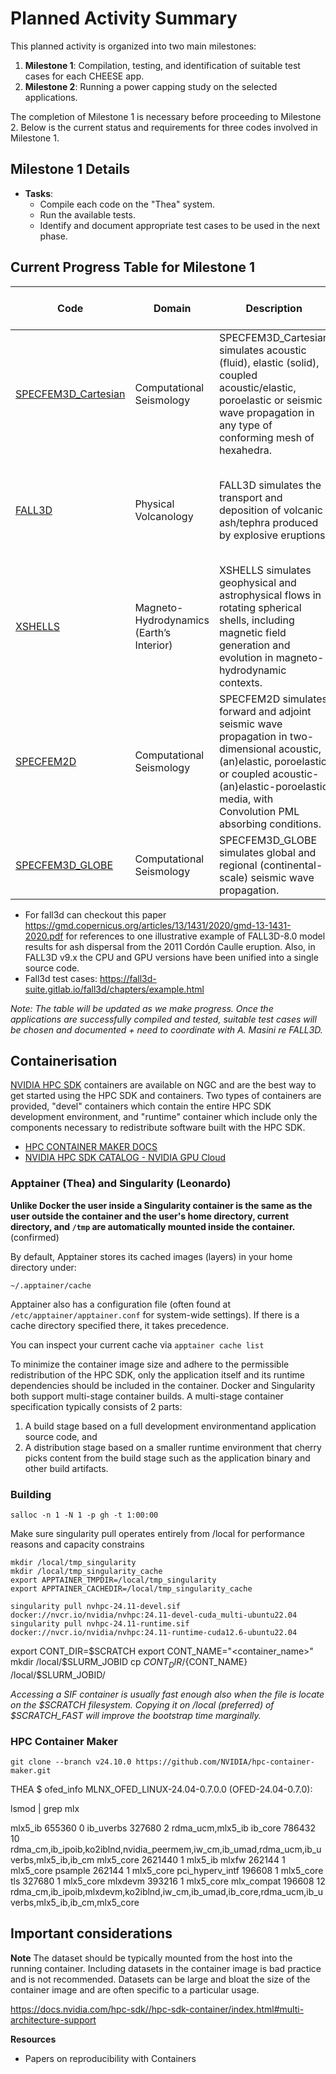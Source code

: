 # Planned Activity Summary

This planned activity is organized into two main milestones:

1. **Milestone 1**: Compilation, testing, and identification of suitable test cases for each CHEESE app.
2. **Milestone 2**: Running a power capping study on the selected applications.

The completion of Milestone 1 is necessary before proceeding to Milestone 2. Below is the current status and requirements for three codes involved in Milestone 1.

## Milestone 1 Details

- **Tasks**:
  - Compile each code on the "Thea" system.
  - Run the available tests.
  - Identify and document appropriate test cases to be used in the next phase.

## Current Progress Table for Milestone 1

| Code                                                       | Domain                         | Description                                                                                                                                                                                                                                                                            | Version   | Dependencies                            | Compilation Status                                                                      | Testing Status                 | Test Case Identified |
|------------------------------------------------------------|--------------------------------|----------------------------------------------------------------------------------------------------------------------------------------------------------------------------------------------------------------------------------------------------------------------------------------|-----------|-------------------------------------------|-----------------------------------------------------------------------------------------|-------------------------------|----------------------|
| [SPECFEM3D_Cartesian](https://github.com/SPECFEM/specfem3d)| Computational Seismology        | SPECFEM3D_Cartesian simulates acoustic (fluid), elastic (solid), coupled acoustic/elastic, poroelastic or seismic wave propagation in any type of conforming mesh of hexahedra.                                                  | v4.1.1    | Fortran2003, CUDA, (MPI), CUBIT, SCOTCH   | Compiles successfully, but test compilation fails                                        | Not started                    | Not started          |
| [FALL3D](fall3d/README.md)                                 | Physical Volcanology            | FALL3D simulates the transport and deposition of volcanic ash/tephra produced by explosive eruptions.                                                                                                                                                                                   | 9.0.1         | Fortran, (MPI), OpenACC (NVfortran), netCDF-Fortran with netCDF-4 support, (PnetCDF)                                         | Not started                                                                              | Not started                    | Not started          |
| [XSHELLS](xshells/README.md)                               | Magneto-Hydrodynamics (Earth’s Interior) | XSHELLS simulates geophysical and astrophysical flows in rotating spherical shells, including magnetic field generation and evolution in magneto-hydrodynamic contexts.                                                                          | -         | NVHPC, Vulkan FFT, MPI                    | Need to coordinate with developer to resolve compilation issues (x86 pre-processor macros) | Not started                    | Not started          |
| [SPECFEM2D](https://github.com/SPECFEM/specfem2d)          | Computational Seismology        | SPECFEM2D simulates forward and adjoint seismic wave propagation in two-dimensional acoustic, (an)elastic, poroelastic or coupled acoustic-(an)elastic-poroelastic media, with Convolution PML absorbing conditions.                                                                      | -         | Fortran, MPI                              | Not started                                                                              | Not started                    | Not started          |
| [SPECFEM3D_GLOBE](https://github.com/SPECFEM/specfem3d_globe) | Computational Seismology     | SPECFEM3D_GLOBE simulates global and regional (continental-scale) seismic wave propagation.                                                                                                                                                                                              | -         | Fortran, MPI                              | Not started                                                                              | Not started                    | Not started          |




- For fall3d can checkout this paper https://gmd.copernicus.org/articles/13/1431/2020/gmd-13-1431-2020.pdf for references to one illustrative example of FALL3D-8.0 model results for ash dispersal from the
2011 Cordón Caulle eruption. Also, in FALL3D v9.x the CPU and GPU versions have been unified into a single source code.
- Fall3d test cases: https://fall3d-suite.gitlab.io/fall3d/chapters/example.html

_Note: The table will be updated as we make progress. Once the applications are successfully compiled and tested, suitable test cases will be chosen and documented + need to coordinate with A. Masini re FALL3D._



## Containerisation 

[NVIDIA HPC SDK](https://ngc.nvidia.com/catalog/containers/nvidia:nvhpc) containers are available on NGC and are the best way to get started using the HPC SDK and containers. Two types of containers are provided, "devel" containers which contain the entire HPC SDK development environment, and "runtime" container which include only the components necessary to redistribute software built with the HPC SDK.


- [HPC CONTAINER MAKER DOCS](https://docs.nvidia.com/hpc-sdk//hpc-sdk-container/index.html)
- [NVIDIA HPC SDK CATALOG - NVIDIA GPU Cloud](https://catalog.ngc.nvidia.com/orgs/nvidia/containers/nvhpc/tags)


### Apptainer (Thea) and Singularity (Leonardo)

**Unlike Docker the user inside a Singularity container is the same as the user outside the container and the user's home directory, current directory, and `/tmp` are automatically mounted inside the container.** (confirmed)


By default, Apptainer stores its cached images (layers) in your home directory under:

```shell
~/.apptainer/cache
```

Apptainer also has a configuration file (often found at `/etc/apptainer/apptainer.conf` for system-wide settings). If there is a cache directory specified there, it takes precedence.

You can inspect your current cache via `apptainer cache list`


To minimize the container image size and adhere to the permissible redistribution of the HPC SDK, only the application itself and its runtime dependencies should be included in the container. Docker and Singularity both support multi-stage container builds. A multi-stage container specification typically consists of 2 parts:

1. A build stage based on a full development environmentand application source code, and
2. A distribution stage based on a smaller runtime environment that cherry picks content from the build stage such as the application binary and other build artifacts.

### Building 


```shell
salloc -n 1 -N 1 -p gh -t 1:00:00
```

Make sure singularity pull operates entirely from  /local  for performance reasons and capacity
constrains

```shell
mkdir /local/tmp_singularity
mkdir /local/tmp_singularity_cache
export APPTAINER_TMPDIR=/local/tmp_singularity
export APPTAINER_CACHEDIR=/local/tmp_singularity_cache
```

```shell
singularity pull nvhpc-24.11-devel.sif docker://nvcr.io/nvidia/nvhpc:24.11-devel-cuda_multi-ubuntu22.04
singularity pull nvhpc-24.11-runtime.sif docker://nvcr.io/nvidia/nvhpc:24.11-runtime-cuda12.6-ubuntu22.04
```

export CONT_DIR=$SCRATCH
export CONT_NAME="<container_name>"
mkdir /local/$SLURM_JOBID
cp ${CONT_DIR}/${CONT_NAME} /local/$SLURM_JOBID/

_Accessing a SIF container is usually fast enough also when the file is locate on the  $SCRATCH 
filesystem. Copying it on  /local  (preferred) of  $SCRATCH_FAST  will improve the bootstrap time
marginally._


### HPC Container Maker 

```shell
git clone --branch v24.10.0 https://github.com/NVIDIA/hpc-container-maker.git
```

 THEA
$ ofed_info
MLNX_OFED_LINUX-24.04-0.7.0.0 (OFED-24.04-0.7.0):

lsmod | grep mlx

mlx5_ib               655360  0
ib_uverbs             327680  2 rdma_ucm,mlx5_ib
ib_core               786432  10 rdma_cm,ib_ipoib,ko2iblnd,nvidia_peermem,iw_cm,ib_umad,rdma_ucm,ib_uverbs,mlx5_ib,ib_cm
mlx5_core            2621440  1 mlx5_ib
mlxfw                 262144  1 mlx5_core
psample               262144  1 mlx5_core
pci_hyperv_intf       196608  1 mlx5_core
tls                   327680  1 mlx5_core
mlxdevm               393216  1 mlx5_core
mlx_compat            196608  12 rdma_cm,ib_ipoib,mlxdevm,ko2iblnd,iw_cm,ib_umad,ib_core,rdma_ucm,ib_uverbs,mlx5_ib,ib_cm,mlx5_core

## Important considerations 

**Note** The dataset should be typically mounted from the host into the running container. Including datasets in the container image is bad practice and is not recommended. Datasets can be large and bloat the size of the container image and are often specific to a particular usage.


https://docs.nvidia.com/hpc-sdk//hpc-sdk-container/index.html#multi-architecture-support

**Resources**

  - Papers on reproducibility with Containers